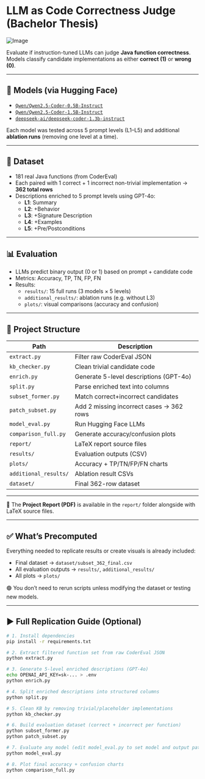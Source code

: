 # LLM as Code Correctness Judge (Bachelor Thesis)
![Image](https://github.com/user-attachments/assets/f0d5eb85-6473-421d-9cd2-319d35c0fd25)

Evaluate if instruction-tuned LLMs can judge **Java function correctness**.  
Models classify candidate implementations as either **correct (1)** or **wrong (0)**.

---

## 🤖 Models (via Hugging Face)

- [`Qwen/Qwen2.5-Coder-0.5B-Instruct`](https://huggingface.co/Qwen/Qwen2.5-Coder-0.5B-Instruct)  
- [`Qwen/Qwen2.5-Coder-1.5B-Instruct`](https://huggingface.co/Qwen/Qwen2.5-Coder-1.5B-Instruct)  
- [`deepseek-ai/deepseek-coder-1.3b-instruct`](https://huggingface.co/deepseek-ai/deepseek-coder-1.3b-instruct)

Each model was tested across 5 prompt levels (L1–L5) and additional **ablation runs** (removing one level at a time).

---

## 📌 Dataset

- 181 real Java functions (from CoderEval)
- Each paired with 1 correct + 1 incorrect non-trivial implementation → **362 total rows**
- Descriptions enriched to 5 prompt levels using GPT-4o:
  - **L1**: Summary  
  - **L2**: +Behavior  
  - **L3**: +Signature Description  
  - **L4**: +Examples  
  - **L5**: +Pre/Postconditions  

---

## 📊 Evaluation

- LLMs predict binary output (0 or 1) based on prompt + candidate code
- Metrics: Accuracy, TP, TN, FP, FN
- Results:
  - `results/`: 15 full runs (3 models × 5 levels)  
  - `additional_results/`: ablation runs (e.g. without L3)  
  - `plots/`: visual comparisons (accuracy and confusion)  

---

## 📁 Project Structure

| Path                 | Description                                 |
|----------------------|---------------------------------------------|
| `extract.py`         | Filter raw CoderEval JSON                   |
| `kb_checker.py`      | Clean trivial candidate code                |
| `enrich.py`          | Generate 5-level descriptions (GPT-4o)      |
| `split.py`           | Parse enriched text into columns            |
| `subset_former.py`   | Match correct+incorrect candidates          |
| `patch_subset.py`    | Add 2 missing incorrect cases → 362 rows    |
| `model_eval.py`      | Run Hugging Face LLMs                       |
| `comparison_full.py` | Generate accuracy/confusion plots           |
| `report/`            | LaTeX report source files                   |
| `results/`           | Evaluation outputs (CSV)                    |
| `plots/`             | Accuracy + TP/TN/FP/FN charts               |
| `additional_results/`| Ablation result CSVs                        |
| `dataset/`           | Final 362-row dataset                       |

---

📄 The **Project Report (PDF)** is available in the `report/` folder alongside with LaTeX source files.

---

## ✅ What’s Precomputed

Everything needed to replicate results or create visuals is already included:
- Final dataset → `dataset/subset_362_final.csv`  
- All evaluation outputs → `results/`, `additional_results/`  
- All plots → `plots/`

🟢 You don’t need to rerun scripts unless modifying the dataset or testing new models.

---

## ▶️ Full Replication Guide (Optional)

```bash
# 1. Install dependencies
pip install -r requirements.txt

# 2. Extract filtered function set from raw CoderEval JSON
python extract.py

# 3. Generate 5-level enriched descriptions (GPT-4o)
echo OPENAI_API_KEY=sk-... > .env
python enrich.py

# 4. Split enriched descriptions into structured columns
python split.py

# 5. Clean KB by removing trivial/placeholder implementations
python kb_checker.py

# 6. Build evaluation dataset (correct + incorrect per function)
python subset_former.py
python patch_subset.py

# 7. Evaluate any model (edit model_eval.py to set model and output paths)
python model_eval.py

# 8. Plot final accuracy + confusion charts
python comparison_full.py
